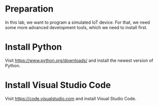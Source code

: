 # Preparation


In this lab, we want to program a simulated IoT device. 
For that, we need some more advanced development tools, which we need to install first.

# Install Python

Visit <https://www.python.org/downloads/> and install the newest version of Python.


# Install Visual Studio Code

Visit <https://code.visualstudio.com> and install Visual Studio Code.




